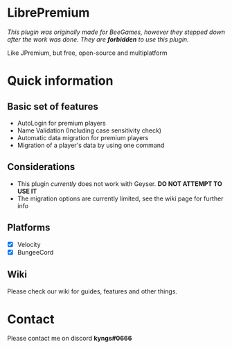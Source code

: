 # LibrePremium

*This plugin was originally made for BeeGames, however they stepped down after the work was done. They are **forbidden**
to use this plugin.*

Like JPremium, but free, open-source and multiplatform

# Quick information

## Basic set of features

- AutoLogin for premium players
- Name Validation (Including case sensitivity check)
- Automatic data migration for premium players
- Migration of a player's data by using one command

## Considerations

- This plugin *currently* does not work with Geyser. **DO NOT ATTEMPT TO USE IT**
- The migration options are currently limited, see the wiki page for further info

## Platforms

- [x] Velocity
- [x] BungeeCord

## Wiki

Please check our wiki for guides, features and other things.

# Contact

Please contact me on discord **kyngs#0666**